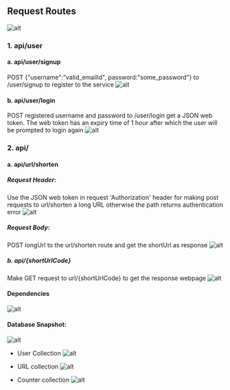 ## Request Routes
![alt](https://ibb.co/6XDcVwz)

### 1. api/user
#### a. api/user/signup
POST {"username":"valid_emailId", password:"some_password"} to /user/signup to register to the service
![alt](https://i.ibb.co/RNT6r1y/signup.png)

#### b. api/user/login
POST registered username and password to /user/login get a JSON web token. The web token has an expiry time of 1 hour after which the user will be prompted to login again
![alt](https://i.ibb.co/JFv95hk/login.png)

### 2. api/
#### a. api/url/shorten

##### Request Header:
Use the JSON web token in request 'Authorization' header for making post requests to url/shorten a long URL otherwise the path returns authentication error
![alt](https://i.ibb.co/sRnJd95/shorten-Header.png)

##### Request Body:
POST longUrl to the url/shorten route and get the shortUrl as response
![alt](https://i.ibb.co/Z6B0TB3/shorten-Body.png)


##### b. api/{shortUrlCode}
Make GET request to url/{shortUrlCode} to get the response webpage
![alt](https://i.ibb.co/8XWQ10W/geturl.png)

#### Dependencies
![alt](https://i.ibb.co/0nVZXJg/Capture7.png)

#### Database Snapshot:
![alt](https://i.ibb.co/kJkk2tM/Capture8.png)

* User Collection
![alt](https://i.ibb.co/Y3Hf2hh/Capture9.png)

* URL collection 
![alt](https://i.ibb.co/h9DPdkF/Capture10.png)

* Counter collection
![alt](https://i.ibb.co/vPFgFwY/Capture11.png)

